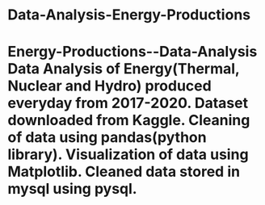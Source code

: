 # Data-Analysis-Energy-Productions
# Energy-Productions--Data-Analysis Data Analysis of Energy(Thermal, Nuclear and Hydro) produced everyday from 2017-2020. Dataset downloaded from Kaggle. Cleaning of data using pandas(python library). Visualization of data using Matplotlib. Cleaned data stored in mysql using pysql.
